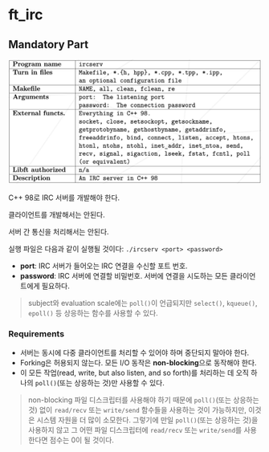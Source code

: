 # ft_irc
## Mandatory Part
![](requirements.png)

C++ 98로 IRC 서버를 개발해야 한다.

클라이언트를 개발해서는 안된다.

서버 간 통신을 처리해서는 안된다.

실행 파일은 다음과 같이 실행될 것이다:
`./ircserv <port> <password>`

- **port**: IRC 서버가 들어오는 IRC 연결을 수신할 포트 번호.
- **password**: IRC 서버에 연결할 비밀번호. 서버에 연결을 시도하는 모든 클라이언트에게 필요하다.

> subject와 evaluation scale에는 `poll()`이 언급되지만 `select()`, `kqueue()`, `epoll()` 등 상응하는 함수를 사용할 수 있다.

### Requirements
- 서버는 동시에 다중 클라이언트를 처리할 수 있어야 하며 중단되지 말아야 한다.
- Forking은 허용되지 않는다. 모든 I/O 동작은 **non-blocking**으로 동작해야 한다.
- 이 모든 작업(read, write, but also listen, and so forth)를 처리하는 데 오직 하나의 `poll()`(또는 상응하는 것)만 사용할 수 있다.

> non-blocking 파일 디스크립터를 사용해야 하기 때문에 `poll()`(또는 상응하는 것) 없이 `read/recv` 또는 `write/send` 함수들을 사용하는 것이 가능하지만, 이것은 시스템 자원을 더 많이 소모한다. 그렇기에 만일 `poll()`(또는 상응하는 것)을 사용하지 않고 그 어떤 파일 디스크립터에 `read/recv` 또는 `write/send`를 사용한다면 점수는 0이 될 것이다.

